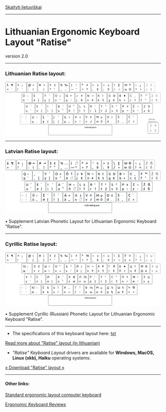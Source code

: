 [Skaityti lietuviškai](README.md)

------------------------------------

# Lithuanian Ergonomic Keyboard Layout "Ratise"

version 2.0

------------------------------------------------------------------------------------

### Lithuanian Ratise layout:

!["Ratise" Layout](docs/images/lek_ratise_layout.png)

------------------------------------------------------------------------------------

### Latvian Ratise layout:

!["Ratise" Latvian](docs/images/lek_ratise_latvian.png)

• Supplement Latvian Phonetic Layout for Lithuanian Ergonomic Keyboard "Ratise".

------------------------------------------------------------------------------------

### Cyrillic Ratise layout:

!["Ratise" Cyrillic](docs/images/lek_ratise_cyrillic_layout.png)

• Supplement Cyrillic (Russian) Phonetic Layout for Lithuanian Ergonomic Keyboard "Ratise".

------------------------------------------------------------------------------------

+ The specifications of this keyboard layout here:  [txt](SPECIFICATIONS.txt)

[Read more about "Ratise" layout (in lithuanian)](README.md)

+ _"Ratise" Keyboard Layout_ drivers are available for __Windows, MacOS, Linux (xkb), Haiku__ operating systems:

[» Download "Ratise" layout «](https://github.com/albuck/Ratise-layout/zipball/master)


------------------------------------------------------------------------------------

#### Other links:

[Standard ergonomic layout computer keyboard](https://albuck.github.io/SEL-keyboard/)

[Ergonomic Keyboard Reviews](http://xahlee.info/kbd/ergonomic_keyboards_index.html)
